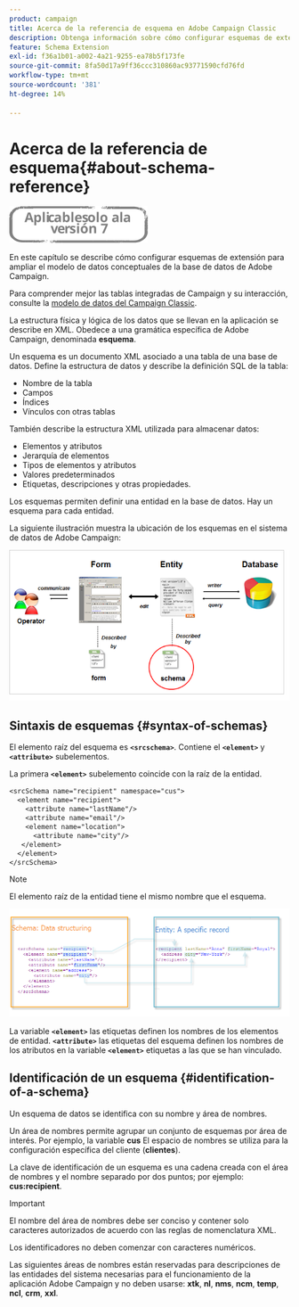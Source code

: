 ```yaml
---
product: campaign
title: Acerca de la referencia de esquema en Adobe Campaign Classic
description: Obtenga información sobre cómo configurar esquemas de extensión para ampliar el modelo de datos conceptuales de la base de datos de Adobe Campaign Classic
feature: Schema Extension
exl-id: f36a1b01-a002-4a21-9255-ea78b5f173fe
source-git-commit: 8fa50d17a9ff36ccc310860ac93771590cfd76fd
workflow-type: tm+mt
source-wordcount: '381'
ht-degree: 14%

---
```


# Acerca de la referencia de esquema{#about-schema-reference}

![](../../assets/v7-only.svg)

En este capítulo se describe cómo configurar esquemas de extensión para ampliar el modelo de datos conceptuales de la base de datos de Adobe Campaign.

Para comprender mejor las tablas integradas de Campaign y su interacción, consulte la [modelo de datos del Campaign Classic](https://experienceleague.adobe.com/docs/campaign-classic/using/configuring-campaign-classic/data-model/about-data-model.html?lang=es).

La estructura física y lógica de los datos que se llevan en la aplicación se describe en XML. Obedece a una gramática específica de Adobe Campaign, denominada **esquema**.

Un esquema es un documento XML asociado a una tabla de una base de datos. Define la estructura de datos y describe la definición SQL de la tabla:

* Nombre de la tabla
* Campos
* Índices
* Vínculos con otras tablas

También describe la estructura XML utilizada para almacenar datos:

* Elementos y atributos
* Jerarquía de elementos
* Tipos de elementos y atributos
* Valores predeterminados
* Etiquetas, descripciones y otras propiedades.

Los esquemas permiten definir una entidad en la base de datos. Hay un esquema para cada entidad.

La siguiente ilustración muestra la ubicación de los esquemas en el sistema de datos de Adobe Campaign:

![](assets/reference_schema_intro.png)

## Sintaxis de esquemas {#syntax-of-schemas}

El elemento raíz del esquema es **`<srcschema>`**. Contiene el **`<element>`** y **`<attribute>`** subelementos.

La primera **`<element>`** subelemento coincide con la raíz de la entidad.

```
<srcSchema name="recipient" namespace="cus">
  <element name="recipient">  
    <attribute name="lastName"/>
    <attribute name="email"/>
    <element name="location">
      <attribute name="city"/>
   </element>
  </element>
</srcSchema>
```

>[!NOTE]
>
>El elemento raíz de la entidad tiene el mismo nombre que el esquema.

![](assets/s_ncs_configuration_schema_and_entity.png)

La variable **`<element>`** las etiquetas definen los nombres de los elementos de entidad. **`<attribute>`** las etiquetas del esquema definen los nombres de los atributos en la variable **`<element>`** etiquetas a las que se han vinculado.

## Identificación de un esquema {#identification-of-a-schema}

Un esquema de datos se identifica con su nombre y área de nombres.

Un área de nombres permite agrupar un conjunto de esquemas por área de interés. Por ejemplo, la variable **cus** El espacio de nombres se utiliza para la configuración específica del cliente (**clientes**).

La clave de identificación de un esquema es una cadena creada con el área de nombres y el nombre separado por dos puntos; por ejemplo: **cus:recipient**.

>[!IMPORTANT]
>
>El nombre del área de nombres debe ser conciso y contener solo caracteres autorizados de acuerdo con las reglas de nomenclatura XML.
>
>Los identificadores no deben comenzar con caracteres numéricos.
>
>Las siguientes áreas de nombres están reservadas para descripciones de las entidades del sistema necesarias para el funcionamiento de la aplicación Adobe Campaign y no deben usarse: **xtk**, **nl**, **nms**, **ncm**, **temp**, **ncl**, **crm**, **xxl**.

